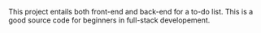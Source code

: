 This project entails both front-end and back-end for a to-do list.
This is a good source code for beginners in full-stack developement.
